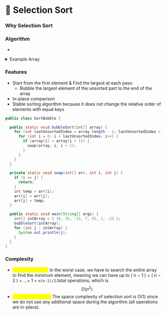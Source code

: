 # 🔵 Selection Sort

### Why Selection Sort



### Algorithm

*

<details>

<summary>Example Array</summary>

&#x20;`[5, 3, 8, 4, 2]`

*   **Pass 1**: 4 comparisons <mark style="color:blue;">(for an array of 5 elements, we do</mark> <mark style="color:blue;"></mark><mark style="color:blue;">`n - 1`</mark> <mark style="color:blue;"></mark><mark style="color:blue;">comparisons)</mark>

    * \[5, 3] -> Swap
    * \[5, 8] -> No swap
    * \[8, 4] -> Swap
    * \[8, 2] -> Swap

    Result:  \[3, 5, 4, 2, <mark style="color:red;">8</mark>] => largest element at the end
*   **Pass 2**: 3 comparisons <mark style="color:blue;">(since we know the last element is already sorted)</mark>

    * \[3, 5] -> No swap
    * \[5, 4] -> Swap
    * \[5, 2] -> Swap

    Result:  \[3, 4, 2, <mark style="color:red;">5</mark>, <mark style="color:red;">8</mark>]&#x20;
*   **Pass 3**: 2 comparisons <mark style="color:blue;">(last two elements are sorted)</mark>

    * \[3, 4] -> No swap
    * \[4, 2] -> Swap

    Result:  \[3, 2, <mark style="color:red;">4</mark>, <mark style="color:red;">5</mark>, <mark style="color:red;">8</mark>]&#x20;
*   **Pass 4**: 1 comparison <mark style="color:blue;">(only the first two elements might be out of order)</mark>

    * \[3, 2] -> Swap

    Result:  \[2, <mark style="color:red;">3</mark>, <mark style="color:red;">4</mark>, <mark style="color:red;">5</mark>, <mark style="color:red;">8</mark>]&#x20;

</details>

### Features

* Start from the first element & Find the largest at each pass:&#x20;
  * Bubble the largest element of the unsorted part to the end of the array
* In-place comparison&#x20;
* Stable sorting algorithm because it does not change the relative order of elements with equal keys

```java
public class SortBubble {

  public static void bubbleSort(int[] array) {
    for (int lastUnsortedIndex = array.length - 1; lastUnsortedIndex > 0; lastUnsortedIndex--) {
      for (int i = 0; i < lastUnsortedIndex; i++) {
        if (array[i] > array[i + 1]) {
          swap(array, i, i + 1);
        }
      }
    }
  }

  private static void swap(int[] arr, int i, int j) {
    if (i == j) {
      return;
    }
    int temp = arr[i];
    arr[i] = arr[j];
    arr[j] = temp;
  }

  public static void main(String[] args) {
    int[] intArray = { 20, 35, -15, 7, 55, 1, -22 };
    bubbleSort(intArray);
    for (int j : intArray) {
      System.out.println(j);
    }
  }
}

```

### Complexity

* <mark style="color:yellow;">Time Complexity:</mark> In the worst case, we have to search the entire array to find the minimum element, meaning we can have up to  ( n − 1 ) + ( n − 2 ) + …+ 1 = `n(n-1)/2`.total operations, which is $$O(n^2 )$$&#x20;
* <mark style="color:yellow;">Space Complexity:</mark> The space complexity of selection sort is  O(1) since we do not use any additional space during the algorithm (all operations are in-place).

